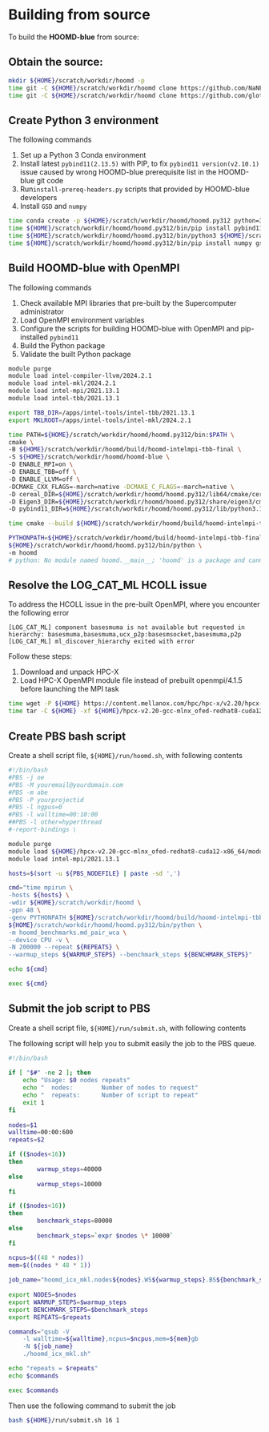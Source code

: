 

Building from source
====================

To build the **HOOMD-blue** from source:


## Obtain the source:

   ``` bash
mkdir ${HOME}/scratch/workdir/hoomd -p
time git -C ${HOME}/scratch/workdir/hoomd clone https://github.com/NaNExist/hoomd-blue-HPC.git  --recursive
time git -C ${HOME}/scratch/workdir/hoomd clone https://github.com/glotzerlab/hoomd-benchmarks
   ```
       
## Create Python 3 environment

The following commands

1. Set up a Python 3 Conda environment
2. Install latest `pybind11(2.13.5)` with PIP, to fix `pybind11 version(v2.10.1)` issue caused by wrong HOOMD-blue prerequisite list in the HOOMD-blue git code
3. Run`install-prereq-headers.py` scripts that provided by HOOMD-blue developers
4. Install `GSD` and `numpy`

```bash
time conda create -p ${HOME}/scratch/workdir/hoomd/hoomd.py312 python=3.12 -y
time ${HOME}/scratch/workdir/hoomd/hoomd.py312/bin/pip install pybind11
time ${HOME}/scratch/workdir/hoomd/hoomd.py312/bin/python3 ${HOME}/scratch/workdir/hoomd/hoomd-blue/install-prereq-headers.py -y
time ${HOME}/scratch/workdir/hoomd/hoomd.py312/bin/pip install numpy gsd
```

## Build HOOMD-blue with OpenMPI

The following commands

1. Check available MPI libraries that pre-built by the Supercomputer administrator
2. Load OpenMPI environment variables
3. Configure the scripts for building HOOMD-blue with OpenMPI and pip-installed `pybind11`
4. Build the Python package
5. Validate the built Python package
   
```bash
module purge
module load intel-compiler-llvm/2024.2.1
module load intel-mkl/2024.2.1
module load intel-mpi/2021.13.1
module load intel-tbb/2021.13.1

export TBB_DIR=/apps/intel-tools/intel-tbb/2021.13.1
export MKLROOT=/apps/intel-tools/intel-mkl/2024.2.1

time PATH=${HOME}/scratch/workdir/hoomd/hoomd.py312/bin:$PATH \
cmake \
-B ${HOME}/scratch/workdir/hoomd/build/hoomd-intelmpi-tbb-final \
-S ${HOME}/scratch/workdir/hoomd/hoomd-blue \
-D ENABLE_MPI=on \
-D ENABLE_TBB=off \
-D ENABLE_LLVM=off \
-DCMAKE_CXX_FLAGS=-march=native -DCMAKE_C_FLAGS=-march=native \
-D cereal_DIR=${HOME}/scratch/workdir/hoomd/hoomd.py312/lib64/cmake/cereal \
-D Eigen3_DIR=${HOME}/scratch/workdir/hoomd/hoomd.py312/share/eigen3/cmake \
-D pybind11_DIR=${HOME}/scratch/workdir/hoomd/hoomd.py312/lib/python3.12/site-packages/pybind11/share/cmake/pybind11

time cmake --build ${HOME}/scratch/workdir/hoomd/build/hoomd-intelmpi-tbb-final -j 8

PYTHONPATH=${HOME}/scratch/workdir/hoomd/build/hoomd-intelmpi-tbb-final \
${HOME}/scratch/workdir/hoomd/hoomd.py312/bin/python \
-m hoomd
# python: No module named hoomd.__main__; 'hoomd' is a package and cannot be directly executed
```

## Resolve the LOG_CAT_ML HCOLL issue

To address the HCOLL issue in the pre-built OpenMPI, where you encounter the following error

`[LOG_CAT_ML] component basesmuma is not available but requested in hierarchy: basesmuma,basesmuma,ucx_p2p:basesmsocket,basesmuma,p2p
[LOG_CAT_ML] ml_discover_hierarchy exited with error`

Follow these steps:

1. Download and unpack HPC-X
2. Load HPC-X OpenMPI module file instead of prebuilt openmpi/4.1.5 before launching the MPI task

```bash
time wget -P ${HOME} https://content.mellanox.com/hpc/hpc-x/v2.20/hpcx-v2.20-gcc-mlnx_ofed-redhat8-cuda12-x86_64.tbz
time tar -C ${HOME} -xf ${HOME}/hpcx-v2.20-gcc-mlnx_ofed-redhat8-cuda12-x86_64.tbz
```

## Create PBS bash script

Create a shell script file, `${HOME}/run/hoomd.sh`, with following contents

```bash
#!/bin/bash
#PBS -j oe
#PBS -M youremail@yourdomain.com
#PBS -m abe
#PBS -P yourprojectid
#PBS -l ngpus=0
#PBS -l walltime=00:10:00
##PBS -l other=hyperthread
#-report-bindings \

module purge
module load ${HOME}/hpcx-v2.20-gcc-mlnx_ofed-redhat8-cuda12-x86_64/modulefiles/hpcx-ompi
module load intel-mpi/2021.13.1

hosts=$(sort -u ${PBS_NODEFILE} | paste -sd ',')

cmd="time mpirun \
-hosts ${hosts} \
-wdir ${HOME}/scratch/workdir/hoomd \
-ppn 48 \
-genv PYTHONPATH ${HOME}/scratch/workdir/hoomd/build/hoomd-intelmpi-tbb-final:${HOME}/scratch/workdir/hoomd/hoomd-benchmarks \
${HOME}/scratch/workdir/hoomd/hoomd.py312/bin/python \
-m hoomd_benchmarks.md_pair_wca \
--device CPU -v \
-N 200000 --repeat ${REPEATS} \
--warmup_steps ${WARMUP_STEPS} --benchmark_steps ${BENCHMARK_STEPS}"

echo ${cmd}

exec ${cmd}
```
## Submit the job script to PBS

Create a shell script file, `${HOME}/run/submit.sh`, with following contents


The following script will help you to submit easily the job to the PBS queue.

```bash
#!/bin/bash  
  
if [ "$#" -ne 2 ]; then  
    echo "Usage: $0 nodes repeats"  
    echo "  nodes:        Number of nodes to request"
    echo "  repeats:      Number of script to repeat"  
    exit 1  
fi  
  
nodes=$1  
walltime=00:00:600  
repeats=$2 

if (($nodes<16))
then
        warmup_steps=40000
else
        warmup_steps=10000
fi

if (($nodes<16))
then
        benchmark_steps=80000
else
        benchmark_steps=`expr $nodes \* 10000`
fi

ncpus=$((48 * nodes))  
mem=$((nodes * 48 * 1))
  
job_name="hoomd_icx_mkl.nodes${nodes}.WS${warmup_steps}.BS${benchmark_steps}"  
  
export NODES=$nodes  
export WARMUP_STEPS=$warmup_steps  
export BENCHMARK_STEPS=$benchmark_steps  
export REPEATS=$repeats

commands="qsub -V   
    -l walltime=${walltime},ncpus=$ncpus,mem=${mem}gb 
    -N ${job_name}   
    ./hoomd_icx_mkl.sh"

echo "repeats = $repeats"
echo $commands

exec $commands
```

Then use the following command to submit the job

```bash
bash ${HOME}/run/submit.sh 16 1
```
